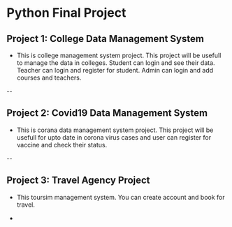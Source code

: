 # Python Final Project

## Project 1: College Data Management System

- This is college management system project. This project will be usefull to manage the data in colleges. Student can login and see their data. Teacher can login and register for student. Admin can login and add courses and teachers.

--

## Project 2: Covid19 Data Management System

- This is corana data management system project. This project will be usefull for upto date in corona virus cases and user can register for vaccine and check their status.

--

## Project 3: Travel Agency Project 

- This toursim management system. You can create account and book for travel. 




-
